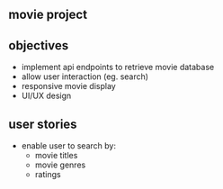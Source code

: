## movie project 

## objectives
- implement api endpoints to retrieve movie database
- allow user interaction (eg. search)
- responsive movie display 
- UI/UX design 

## user stories 
- enable user to search by:
    - movie titles
    - movie genres
    - ratings 

